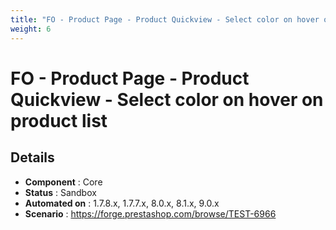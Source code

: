```yaml
---
title: "FO - Product Page - Product Quickview - Select color on hover on product list"
weight: 6
---
```


# FO - Product Page - Product Quickview - Select color on hover on product list
## Details
* **Component** : Core
* **Status** : Sandbox
* **Automated on** : 1.7.8.x, 1.7.7.x, 8.0.x, 8.1.x, 9.0.x
* **Scenario** : https://forge.prestashop.com/browse/TEST-6966

